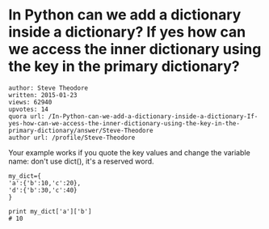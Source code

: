# In Python can we add a dictionary inside a dictionary? If yes how can we access the inner dictionary using the key in the primary dictionary?

	author: Steve Theodore
	written: 2015-01-23
	views: 62940
	upvotes: 14
	quora url: /In-Python-can-we-add-a-dictionary-inside-a-dictionary-If-yes-how-can-we-access-the-inner-dictionary-using-the-key-in-the-primary-dictionary/answer/Steve-Theodore
	author url: /profile/Steve-Theodore


Your example works if you quote the key values and change the variable name: don't use dict(), it's a reserved word.




    my_dict={
    'a':{'b':10,'c':20},
    'd':{'b':30,'c':40}
    }
    
    print my_dict['a']['b']
    # 10
